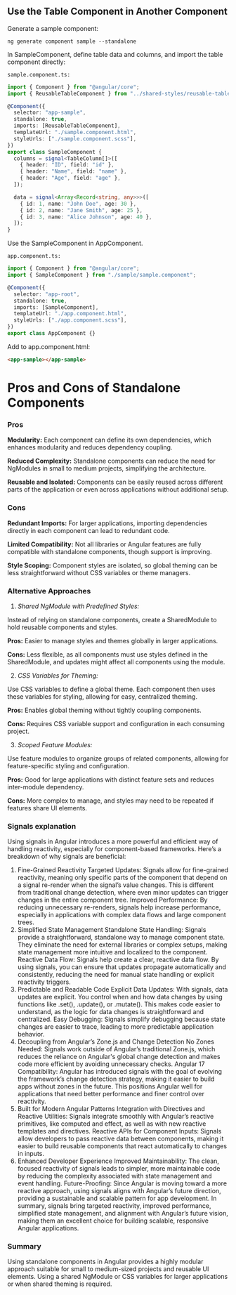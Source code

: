 ## Use the Table Component in Another Component

Generate a sample component:

`ng generate component sample --standalone`

In SampleComponent, define table data and columns, and import the table component directly:

`sample.component.ts:`

```typescript
import { Component } from "@angular/core";
import { ReusableTableComponent } from "../shared-styles/reusable-table/reusable-table.component";

@Component({
  selector: "app-sample",
  standalone: true,
  imports: [ReusableTableComponent],
  templateUrl: "./sample.component.html",
  styleUrls: ["./sample.component.scss"],
})
export class SampleComponent {
  columns = signal<TableColumn[]>([
    { header: "ID", field: "id" },
    { header: "Name", field: "name" },
    { header: "Age", field: "age" },
  ]);

  data = signal<Array<Record<string, any>>>([
    { id: 1, name: "John Doe", age: 30 },
    { id: 2, name: "Jane Smith", age: 25 },
    { id: 3, name: "Alice Johnson", age: 40 },
  ]);
}
```

Use the SampleComponent in AppComponent.

`app.component.ts:`

```typescript
import { Component } from "@angular/core";
import { SampleComponent } from "./sample/sample.component";

@Component({
  selector: "app-root",
  standalone: true,
  imports: [SampleComponent],
  templateUrl: "./app.component.html",
  styleUrls: ["./app.component.scss"],
})
export class AppComponent {}
```

Add <app-sample> to app.component.html:

```html
<app-sample></app-sample>
```

# Pros and Cons of Standalone Components

### Pros

**Modularity:** Each component can define its own dependencies, which enhances modularity and reduces dependency coupling.

**Reduced Complexity:** Standalone components can reduce the need for NgModules in small to medium projects, simplifying the architecture.

**Reusable and Isolated:** Components can be easily reused across different parts of the application or even across applications without additional setup.

### Cons

**Redundant Imports:** For larger applications, importing dependencies directly in each component can lead to redundant code.

**Limited Compatibility:** Not all libraries or Angular features are fully compatible with standalone components, though support is improving.

**Style Scoping:** Component styles are isolated, so global theming can be less straightforward without CSS variables or theme managers.

### Alternative Approaches

1. _Shared NgModule with Predefined Styles:_

Instead of relying on standalone components, create a SharedModule to hold reusable components and styles.

**Pros:** Easier to manage styles and themes globally in larger applications.

**Cons:** Less flexible, as all components must use styles defined in the SharedModule, and updates might affect all components using the module.

2. _CSS Variables for Theming:_

Use CSS variables to define a global theme. Each component then uses these variables for styling, allowing for easy, centralized theming.

**Pros:** Enables global theming without tightly coupling components.

**Cons:** Requires CSS variable support and configuration in each consuming project.

3. _Scoped Feature Modules:_

Use feature modules to organize groups of related components, allowing for feature-specific styling and configuration.

**Pros:** Good for large applications with distinct feature sets and reduces inter-module dependency.

**Cons:** More complex to manage, and styles may need to be repeated if features share UI elements.

### Signals explanation

Using signals in Angular introduces a more powerful and efficient way of handling reactivity, especially for component-based frameworks. Here’s a breakdown of why signals are beneficial:

1. Fine-Grained Reactivity
   Targeted Updates: Signals allow for fine-grained reactivity, meaning only specific parts of the component that depend on a signal re-render when the signal’s value changes. This is different from traditional change detection, where even minor updates can trigger changes in the entire component tree.
   Improved Performance: By reducing unnecessary re-renders, signals help increase performance, especially in applications with complex data flows and large component trees.
2. Simplified State Management
   Standalone State Handling: Signals provide a straightforward, standalone way to manage component state. They eliminate the need for external libraries or complex setups, making state management more intuitive and localized to the component.
   Reactive Data Flow: Signals help create a clear, reactive data flow. By using signals, you can ensure that updates propagate automatically and consistently, reducing the need for manual state handling or explicit reactivity triggers.
3. Predictable and Readable Code
   Explicit Data Updates: With signals, data updates are explicit. You control when and how data changes by using functions like .set(), .update(), or .mutate(). This makes code easier to understand, as the logic for data changes is straightforward and centralized.
   Easy Debugging: Signals simplify debugging because state changes are easier to trace, leading to more predictable application behavior.
4. Decoupling from Angular’s Zone.js and Change Detection
   No Zones Needed: Signals work outside of Angular’s traditional Zone.js, which reduces the reliance on Angular's global change detection and makes code more efficient by avoiding unnecessary checks.
   Angular 17 Compatibility: Angular has introduced signals with the goal of evolving the framework’s change detection strategy, making it easier to build apps without zones in the future. This positions Angular well for applications that need better performance and finer control over reactivity.
5. Built for Modern Angular Patterns
   Integration with Directives and Reactive Utilities: Signals integrate smoothly with Angular’s reactive primitives, like computed and effect, as well as with new reactive templates and directives.
   Reactive APIs for Component Inputs: Signals allow developers to pass reactive data between components, making it easier to build reusable components that react automatically to changes in inputs.
6. Enhanced Developer Experience
   Improved Maintainability: The clean, focused reactivity of signals leads to simpler, more maintainable code by reducing the complexity associated with state management and event handling.
   Future-Proofing: Since Angular is moving toward a more reactive approach, using signals aligns with Angular’s future direction, providing a sustainable and scalable pattern for app development.
   In summary, signals bring targeted reactivity, improved performance, simplified state management, and alignment with Angular’s future vision, making them an excellent choice for building scalable, responsive Angular applications.

### Summary

Using standalone components in Angular provides a highly modular approach suitable for small to medium-sized projects and reusable UI elements. Using a shared NgModule or CSS variables for larger applications or when shared theming is required.
